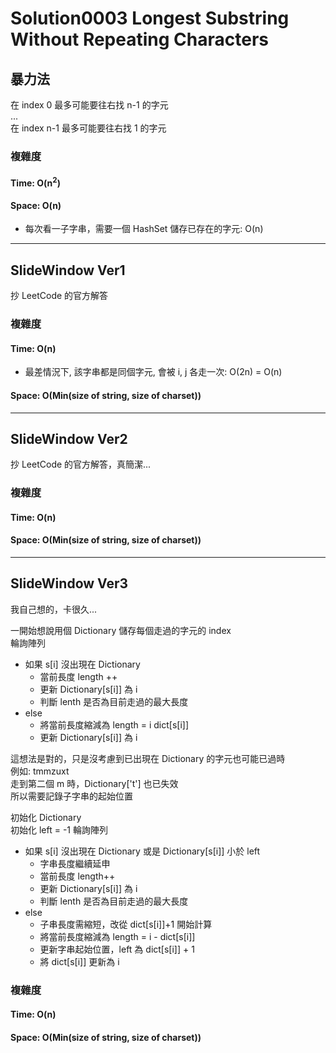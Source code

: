 # Solution0003 Longest Substring Without Repeating Characters

## 暴力法

在 index 0 最多可能要往右找 n-1 的字元  
...  
在 index n-1 最多可能要往右找 1 的字元

### 複雜度

#### Time: O(n<sup>2</sup>)

#### Space: O(n)
- 每次看一子字串，需要一個 HashSet 儲存已存在的字元: O(n)

---

## SlideWindow Ver1

抄 LeetCode 的官方解答

### 複雜度

#### Time: O(n)
- 最差情況下, 該字串都是同個字元, 會被 i, j 各走一次: O(2n) = O(n)  

#### Space: O(Min(size of string, size of charset))

---

## SlideWindow Ver2

抄 LeetCode 的官方解答，真簡潔...

### 複雜度

#### Time: O(n)

#### Space: O(Min(size of string, size of charset))

---

## SlideWindow Ver3

我自己想的，卡很久...  

一開始想說用個 Dictionary 儲存每個走過的字元的 index  
輪詢陣列
- 如果 s[i] 沒出現在 Dictionary
  - 當前長度 length ++
  - 更新 Dictionary[s[i]] 為 i
  - 判斷 lenth 是否為目前走過的最大長度
- else
  - 將當前長度縮減為 length = i dict[s[i]]
  - 更新 Dictionary[s[i]] 為 i

這想法是對的，只是沒考慮到已出現在 Dictionary 的字元也可能已過時  
例如: tmmzuxt  
走到第二個 m 時，Dictionary['t'] 也已失效  
所以需要記錄子字串的起始位置

初始化 Dictionary  
初始化 left = -1 
輪詢陣列
- 如果 s[i] 沒出現在 Dictionary 或是 Dictionary[s[i]] 小於 left
  - 字串長度繼續延申
  - 當前長度 length++
  - 更新 Dictionary[s[i]] 為 i
  - 判斷 lenth 是否為目前走過的最大長度
- else
  - 子串長度需縮短，改從 dict[s[i]]+1 開始計算
  - 將當前長度縮減為 length = i - dict[s[i]]
  - 更新字串起始位置，left 為 dict[s[i]] + 1
  - 將 dict[s[i]] 更新為 i

### 複雜度

#### Time: O(n)

#### Space: O(Min(size of string, size of charset))
